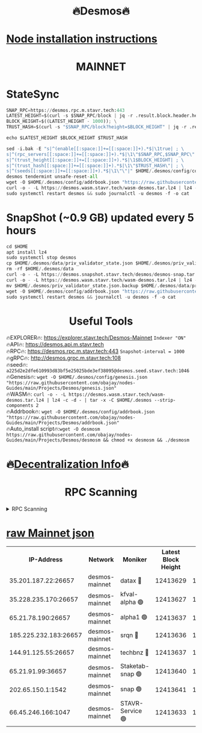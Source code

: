 <h1 align="center"> 🔥Desmos🔥</h1>

[Node installation instructions](https://github.com/obajay/nodes-Guides/tree/main/Projects/Desmos)
=
<h1 align="center"> MAINNET</h1>

# StateSync
```python
SNAP_RPC=https://desmos.rpc.m.stavr.tech:443
LATEST_HEIGHT=$(curl -s $SNAP_RPC/block | jq -r .result.block.header.height); \
BLOCK_HEIGHT=$((LATEST_HEIGHT - 1000)); \
TRUST_HASH=$(curl -s "$SNAP_RPC/block?height=$BLOCK_HEIGHT" | jq -r .result.block_id.hash)

echo $LATEST_HEIGHT $BLOCK_HEIGHT $TRUST_HASH

sed -i.bak -E "s|^(enable[[:space:]]+=[[:space:]]+).*$|\1true| ; \
s|^(rpc_servers[[:space:]]+=[[:space:]]+).*$|\1\"$SNAP_RPC,$SNAP_RPC\"| ; \
s|^(trust_height[[:space:]]+=[[:space:]]+).*$|\1$BLOCK_HEIGHT| ; \
s|^(trust_hash[[:space:]]+=[[:space:]]+).*$|\1\"$TRUST_HASH\"| ; \
s|^(seeds[[:space:]]+=[[:space:]]+).*$|\1\"\"|" $HOME/.desmos/config/config.toml
desmos tendermint unsafe-reset-all
wget -O $HOME/.desmos/config/addrbook.json "https://raw.githubusercontent.com/nodersteam/cosmos-adrbook/main/desmos/addrbook.json"
curl -o - -L https://desmos.wasm.stavr.tech/wasm-desmos.tar.lz4 | lz4 -c -d - | tar -x -C $HOME/.desmos --strip-components 2
sudo systemctl restart desmos && sudo journalctl -u desmos -f -o cat
```
# SnapShot (~0.9 GB) updated every 5 hours
```python
cd $HOME
apt install lz4
sudo systemctl stop desmos
cp $HOME/.desmos/data/priv_validator_state.json $HOME/.desmos/priv_validator_state.json.backup
rm -rf $HOME/.desmos/data
curl -o - -L https://desmos.snapshot.stavr.tech/desmos/desmos-snap.tar.lz4 | lz4 -c -d - | tar -x -C $HOME/.desmos --strip-components 2
curl -o - -L https://desmos.wasm.stavr.tech/wasm-desmos.tar.lz4 | lz4 -c -d - | tar -x -C $HOME/.desmos --strip-components 2
mv $HOME/.desmos/priv_validator_state.json.backup $HOME/.desmos/data/priv_validator_state.json
wget -O $HOME/.desmos/config/addrbook.json "https://raw.githubusercontent.com/obajay/nodes-Guides/main/Projects/Desmos/addrbook.json"
sudo systemctl restart desmos && journalctl -u desmos -f -o cat
```

 <h1 align="center"> Useful Tools</h1>

🔥EXPLORER🔥:     https://explorer.stavr.tech/Desmos-Mainnet        `Indexer "ON"` \
🔥API🔥:          https://desmos.api.m.stavr.tech \
🔥RPC🔥:          https://desmos.rpc.m.stavr.tech:443              `Snapshot-interval = 1000` \
🔥gRPC🔥:         http://desmos.grpc.m.stavr.tech:108 \
🔥seed🔥:      `a225d2e2dfe610993d83bf5e25025bde3ef38095@desmos.seed.stavr.tech:1046` \
🔥Genesis🔥:   `wget -O $HOME/.desmos/config/genesis.json "https://raw.githubusercontent.com/obajay/nodes-Guides/main/Projects/Desmos/genesis.json"` \
🔥WASM🔥:      `curl -o - -L https://desmos.wasm.stavr.tech/wasm-desmos.tar.lz4 | lz4 -c -d - | tar -x -C $HOME/.desmos --strip-components 2` \
🔥Addrbook🔥:  `wget -O $HOME/.desmos/config/addrbook.json "https://raw.githubusercontent.com/obajay/nodes-Guides/main/Projects/Desmos/addrbook.json"` \
🔥Auto_install script🔥:`wget -O desmosm https://raw.githubusercontent.com/obajay/nodes-Guides/main/Projects/Desmos/desmosm && chmod +x desmosm && ./desmosm`

🔥[Decentralization Info](https://github.com/obajay/StateSync-snapshots/tree/main/Projects/Desmos/Decentralization)🔥
=
<h1 align="center"> RPC Scanning</h1>

<details>
<summary>RPC Scanning</summary>

<h2 align="center"> We scan nodes in real time every 4 hours. And we provide the final result of RPC endpoints.
We cannot influence the operation of these nodes in any way. </h2>


```python
If Voting Power is higher than 0 --> then the Node is a validator of the network and may be subject to attack and be a potential threat to the chain.
```
```python
We marked such validators with a red symbol
```

</details>

[raw Mainnet json](https://rpc-check.desmosm.stavr.tech/desmosm/rpc-desmosm-result.json)
=


<table><tr><th>IP-Address</th><th>Network</th><th>Moniker</th><th>Latest Block Height</th><th>Earliest Block Height</th><th>Catching Up</th><th>Tx Index</th><th>Voting Power</th><th>Scan Time</th></tr><tr><td>35.201.187.22:26657</td><td>desmos-mainnet</td><td>datax 🔴</td><td>12413629</td><td>1</td><td>False</td><td>on</td><td>1993501</td><td>2024-02-11T17:21:30.131018436UTC</td></tr><tr><td>35.228.235.170:26657</td><td>desmos-mainnet</td><td>kfval-alpha 🟢</td><td>12413627</td><td>11470940</td><td>False</td><td>on</td><td>0</td><td>2024-02-11T17:21:16.455754607UTC</td></tr><tr><td>65.21.78.190:26657</td><td>desmos-mainnet</td><td>alpha1 🟢</td><td>12413637</td><td>11497401</td><td>False</td><td>on</td><td>0</td><td>2024-02-11T17:22:16.175681594UTC</td></tr><tr><td>185.225.232.183:26657</td><td>desmos-mainnet</td><td>srqn 🔴</td><td>12413636</td><td>11894001</td><td>False</td><td>off</td><td>713308</td><td>2024-02-11T17:22:11.397131861UTC</td></tr><tr><td>144.91.125.55:26657</td><td>desmos-mainnet</td><td>techbnz 🔴</td><td>12413637</td><td>11894501</td><td>False</td><td>off</td><td>636929</td><td>2024-02-11T17:22:13.727627096UTC</td></tr><tr><td>65.21.91.99:36657</td><td>desmos-mainnet</td><td>Staketab-snap 🟢</td><td>12413640</td><td>12198601</td><td>False</td><td>off</td><td>0</td><td>2024-02-11T17:22:35.671445838UTC</td></tr><tr><td>202.65.150.1:1542</td><td>desmos-mainnet</td><td>snap 🟢</td><td>12413641</td><td>12404292</td><td>False</td><td>on</td><td>0</td><td>2024-02-11T17:22:38.700810708UTC</td></tr><tr><td>66.45.246.166:1047</td><td>desmos-mainnet</td><td>STAVR-Service 🟢</td><td>12413633</td><td>12412001</td><td>False</td><td>on</td><td>0</td><td>2024-02-11T17:22:31.204322071UTC</td></tr></table>
